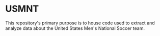 # USMNT
This repository's primary purpose is to house code used to extract and analyze data about the United States Men's National Soccer team.
